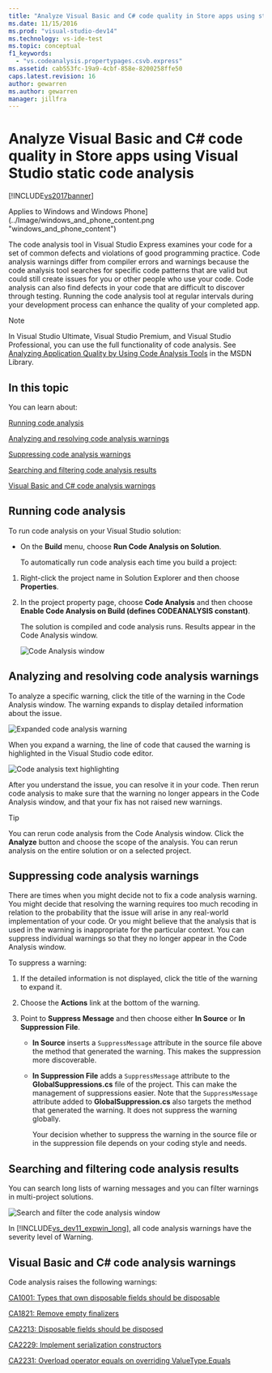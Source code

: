 ```yaml
---
title: "Analyze Visual Basic and C# code quality in Store apps using static code analysis"
ms.date: 11/15/2016
ms.prod: "visual-studio-dev14"
ms.technology: vs-ide-test
ms.topic: conceptual
f1_keywords:
  - "vs.codeanalysis.propertypages.csvb.express"
ms.assetid: cab553fc-19a9-4cbf-858e-8200258ffe50
caps.latest.revision: 16
author: gewarren
ms.author: gewarren
manager: jillfra
---
```

# Analyze Visual Basic and C# code quality in Store apps using Visual Studio static code analysis

[!INCLUDE[vs2017banner](../includes/vs2017banner.md)]

Applies to Windows and Windows Phone](../Image/windows_and_phone_content.png "windows_and_phone_content")

 The code analysis tool in  Visual Studio Express examines your code for a set of common defects and violations of good programming practice. Code analysis warnings differ from compiler errors and warnings because the code analysis tool searches for specific code patterns that are valid but could still create issues for you or other people who use your code. Code analysis can also find defects in your code that are difficult to discover through testing. Running the code analysis tool at regular intervals during your development process can enhance the quality of your completed app.

> [!NOTE]
> In Visual Studio Ultimate, Visual Studio Premium, and Visual Studio Professional, you can use the full functionality of code analysis. See [Analyzing Application Quality by Using Code Analysis Tools](https://msdn.microsoft.com/library/dd264897.aspx) in the MSDN Library.

## In this topic
 You can learn about:

 [Running code analysis](../test/analyze-visual-basic-and-csharp-code-quality-in-store-apps-using-visual-studio-static-code-analysis.md#BKMK_Run)

 [Analyzing and resolving code analysis warnings](../test/analyze-visual-basic-and-csharp-code-quality-in-store-apps-using-visual-studio-static-code-analysis.md#BKMK_Analyze)

 [Suppressing code analysis warnings](../test/analyze-visual-basic-and-csharp-code-quality-in-store-apps-using-visual-studio-static-code-analysis.md#BKMK_Suppress)

 [Searching and filtering code analysis results](../test/analyze-visual-basic-and-csharp-code-quality-in-store-apps-using-visual-studio-static-code-analysis.md#BKMK_Search)

 [Visual Basic and C# code analysis warnings](../test/analyze-visual-basic-and-csharp-code-quality-in-store-apps-using-visual-studio-static-code-analysis.md#BKMK_Warnings)

## <a name="BKMK_Run"></a> Running code analysis
 To run code analysis on your Visual Studio solution:

- On the **Build** menu, choose **Run Code Analysis on Solution**.

  To automatically run code analysis each time you build a project:

1. Right-click the project name in Solution Explorer and then choose **Properties**.

2. In the project property page, choose **Code Analysis** and then choose **Enable Code Analysis on Build (defines CODEANALYSIS constant)**.

   The solution is compiled and code analysis runs. Results appear in the Code Analysis window.

   ![Code Analysis window](../test/media/ca-managed-collapsed.png "CA_Managed_Collapsed")

## <a name="BKMK_Analyze"></a> Analyzing and resolving code analysis warnings
 To analyze a specific warning, click the title of the warning in the Code Analysis window. The warning expands to display detailed information about the issue.

 ![Expanded code analysis warning](../test/media/ca-managed-callouts.png "CA_Managed_Callouts")

 When you expand a warning, the line of code that caused the warning is highlighted in the Visual Studio code editor.

 ![Code analysis text highlighting](../test/media/ca-managed-sourceline.png "CA_Managed_SourceLine")

 After you understand the issue, you can resolve it in your code. Then rerun code analysis to make sure that the warning no longer appears in the Code Analysis window, and that your fix has not raised new warnings.

> [!TIP]
> You can rerun code analysis from the Code Analysis window. Click the **Analyze** button and choose the scope of the analysis. You can rerun analysis on the entire solution or on a selected project.

## <a name="BKMK_Suppress"></a> Suppressing code analysis warnings
 There are times when you might decide not to fix a code analysis warning. You might decide that resolving the warning requires too much recoding in relation to the probability that the issue will arise in any real-world implementation of your code. Or you might believe that the analysis that is used in the warning is inappropriate for the particular context. You can suppress individual warnings so that they no longer appear in the Code Analysis window.

 To suppress a warning:

1. If the detailed information is not displayed, click the title of the warning to expand it.

2. Choose the **Actions** link at the bottom of the warning.

3. Point to **Suppress Message** and then choose either **In Source** or **In Suppression File**.

   - **In Source** inserts a `SuppressMessage` attribute in the source file above the method that generated the warning. This makes the suppression more discoverable.

   - **In Suppression File** adds a `SuppressMessage` attribute to the **GlobalSuppressions.cs** file of the project. This can make the management of suppressions easier. Note that the `SuppressMessage` attribute added to **GlobalSuppression.cs** also targets the method that generated the warning. It does not suppress the warning globally.

     Your decision whether to suppress the warning in the source file or in the suppression file depends on your coding style and needs.

## <a name="BKMK_Search"></a> Searching and filtering code analysis results
 You can search long lists of warning messages and you can filter warnings in multi-project solutions.

 ![Search and filter the code analysis window](../test/media/ca-searchfilter.png "CA_SearchFilter")

 In [!INCLUDE[vs_dev11_expwin_long](../includes/vs-dev11-expwin-long-md.md)], all code analysis warnings have the severity level of Warning.

## <a name="BKMK_Warnings"></a> Visual Basic and C# code analysis warnings
 Code analysis raises the following warnings:

 [CA1001: Types that own disposable fields should be disposable](https://msdn.microsoft.com/library/ms182172.aspx)

 [CA1821: Remove empty finalizers](https://msdn.microsoft.com/library/bb264476.aspx)

 [CA2213: Disposable fields should be disposed](https://msdn.microsoft.com/library/ms182328.aspx)

 [CA2229: Implement serialization constructors](https://msdn.microsoft.com/library/ms182343.aspx)

 [CA2231: Overload operator equals on overriding ValueType.Equals](https://msdn.microsoft.com/library/ms182359.aspx)
